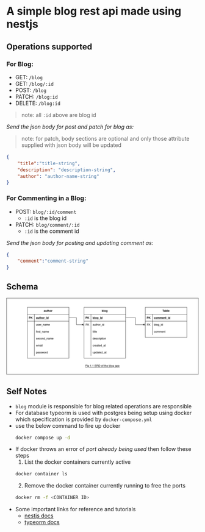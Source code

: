 # A simple blog rest api made using nestjs

## Operations supported
### For Blog:

* GET: `/blog`
* GET: `/blog/:id`
* POST: `/blog`
* PATCH: `/blog:id`
* DELETE: `/blog:id`
> note: all `:id` above are blog id

*Send the json body for post and patch for blog as:*
> note: for patch, body sections are optional and only those attribute supplied with json body will be updated
```json
{
	"title":"title-string",
	"description": "description-string",
	"author": "author-name-string"
}
```

### For Commenting in a Blog:

* POST: `blog/:id/comment`
  * `:id` is the blog id
* PATCH: `blog/comment/:id`
  * `:id` is the comment id

*Send the json body for posting and updating comment as:*
```json
{
	"comment":"comment-string"
}
```

## Schema
![ERD of App](erd_blog_app_fig_1_1.png)

## Self Notes
* `blog` module is responsible for blog related operations are responsible
* For database typeorm is used with postgres being setup using docker which specification is provided by `docker-compose.yml`
* use the below command to fire up docker
	```bash 
	docker compose up -d 
	```
* If docker throws an error of *port already being used* then follow these steps
	1. List the docker containers currently active
	```bash
	docker container ls 
	```
	2. Remove the docker container currently running to free the ports
	```bash
	docker rm -f <CONTAINER ID>
	```
* Some important links for reference and tutorials
  * [nestjs docs](https://docs.nestjs.com/)
  * [typeorm docs](https://typeorm.io/)
